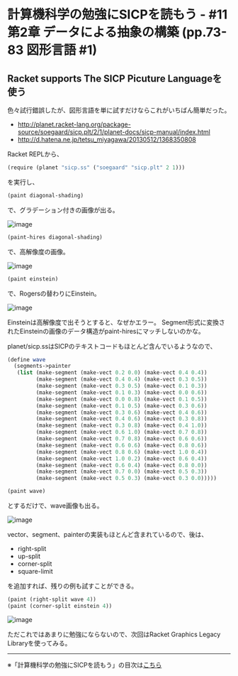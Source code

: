 計算機科学の勉強にSICPを読もう - #11 第2章 データによる抽象の構築 (pp.73-83 図形言語 #1)
======================================

Racket supports The SICP Picuture Languageを使う
--------------------------------

色々試行錯誤したが、図形言語を単に試すだけならこれがいちばん簡単だった。

- http://planet.racket-lang.org/package-source/soegaard/sicp.plt/2/1/planet-docs/sicp-manual/index.html
- http://d.hatena.ne.jp/tetsu_miyagawa/20130512/1368350808

Racket REPLから、

```scheme
(require (planet "sicp.ss" ("soegaard" "sicp.plt" 2 1)))
```

を実行し、

```scheme
(paint diagonal-shading)
```

で、グラデーション付きの画像が出る。

![image](https://farm4.staticflickr.com/3877/14430621427_e25cf20bc9_o_d.png)

```scheme
(paint-hires diagonal-shading)
```

で、高解像度の画像。

![image](https://farm4.staticflickr.com/3894/14616483872_bdc0eaca3c_o_d.png)

```scheme
(paint einstein)
```

で、Rogersの替わりにEinstein。

![image](https://farm4.staticflickr.com/3879/14636957563_5fb8683750_o_d.png)

Einsteinは高解像度で出そうとすると、なぜかエラー。
Segment形式に変換されたEinsteinの画像のデータ構造がpaint-hiresにマッチしないのかな。


planet/sicp.ssはSICPのテキストコードもほとんど含んでいるようなので、

```scheme
(define wave
  (segments->painter
   (list (make-segment (make-vect 0.2 0.0) (make-vect 0.4 0.4))
         (make-segment (make-vect 0.4 0.4) (make-vect 0.3 0.5))
         (make-segment (make-vect 0.3 0.5) (make-vect 0.1 0.3))
         (make-segment (make-vect 0.1 0.3) (make-vect 0.0 0.6))
         (make-segment (make-vect 0.0 0.8) (make-vect 0.1 0.5))
         (make-segment (make-vect 0.1 0.5) (make-vect 0.3 0.6))
         (make-segment (make-vect 0.3 0.6) (make-vect 0.4 0.6))
         (make-segment (make-vect 0.4 0.6) (make-vect 0.3 0.8))
         (make-segment (make-vect 0.3 0.8) (make-vect 0.4 1.0))
         (make-segment (make-vect 0.6 1.0) (make-vect 0.7 0.8))
         (make-segment (make-vect 0.7 0.8) (make-vect 0.6 0.6))
         (make-segment (make-vect 0.6 0.6) (make-vect 0.8 0.6))
         (make-segment (make-vect 0.8 0.6) (make-vect 1.0 0.4))
         (make-segment (make-vect 1.0 0.2) (make-vect 0.6 0.4))
         (make-segment (make-vect 0.6 0.4) (make-vect 0.8 0.0))
         (make-segment (make-vect 0.7 0.0) (make-vect 0.5 0.3))
         (make-segment (make-vect 0.5 0.3) (make-vect 0.3 0.0)))))

(paint wave)
```

とするだけで、wave画像も出る。

![image](https://farm6.staticflickr.com/5482/14430352530_69f6220356_o_d.png)


vector、segment、painterの実装もほとんど含まれているので、後は、

- right-split
- up-split
- corner-split
- square-limit

を追加すれば、残りの例も試すことができる。

```scheme
(paint (right-split wave 4))
(paint (corner-split einstein 4))
```

![image](https://farm4.staticflickr.com/3874/14430621577_0b93a8e7cb_o_d.png)


ただこれではあまりに勉強にならないので、次回はRacket Graphics Legacy Libraryを使ってみる。

--------------------------------

※「計算機科学の勉強にSICPを読もう」の目次は[こちら](./index.md)
